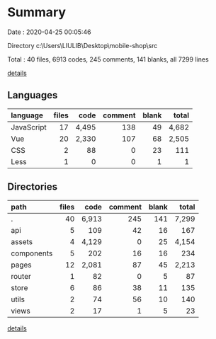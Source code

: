 # Summary

Date : 2020-04-25 00:05:46

Directory c:\Users\LIULIB\Desktop\mobile-shop\src

Total : 40 files,  6913 codes, 245 comments, 141 blanks, all 7299 lines

[details](details.md)

## Languages
| language | files | code | comment | blank | total |
| :--- | ---: | ---: | ---: | ---: | ---: |
| JavaScript | 17 | 4,495 | 138 | 49 | 4,682 |
| Vue | 20 | 2,330 | 107 | 68 | 2,505 |
| CSS | 2 | 88 | 0 | 23 | 111 |
| Less | 1 | 0 | 0 | 1 | 1 |

## Directories
| path | files | code | comment | blank | total |
| :--- | ---: | ---: | ---: | ---: | ---: |
| . | 40 | 6,913 | 245 | 141 | 7,299 |
| api | 5 | 109 | 42 | 16 | 167 |
| assets | 4 | 4,129 | 0 | 25 | 4,154 |
| components | 5 | 202 | 16 | 16 | 234 |
| pages | 12 | 2,081 | 87 | 45 | 2,213 |
| router | 1 | 82 | 0 | 5 | 87 |
| store | 6 | 86 | 38 | 11 | 135 |
| utils | 2 | 74 | 56 | 10 | 140 |
| views | 2 | 17 | 1 | 5 | 23 |

[details](details.md)